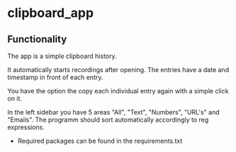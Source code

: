 # clipboard_app

## Functionality

The app is a simple clipboard history.

It automatically starts recordings after opening.
The entries have a date and timestamp in front of each entry.

You have the option the copy each individual entry again with a simple click on it.

In the left sidebar you have 5 areas "All", "Text", "Numbers", "URL's" and "Emails".
The programm should sort automatically accordingly to reg expressions.

- Required packages can be found in the requirements.txt
